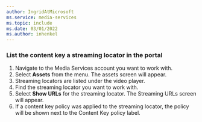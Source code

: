 ```yaml
---
author: IngridAtMicrosoft
ms.service: media-services 
ms.topic: include
ms.date: 03/01/2022
ms.author: inhenkel
---
```


### List the content key a streaming locator in the portal

1. Navigate to the Media Services account you want to work with.
1. Select **Assets** from the menu. The assets screen will appear.
1. Streaming locators are listed under the video player.
1. Find the streaming locator you want to work with.
1. Select **Show URLs** for the streaming locator. The Streaming URLs screen will appear.
1. If a content key policy was applied to the streaming locator, the policy will be shown next to the Content Key policy label.
